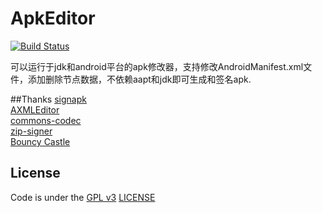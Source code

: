 # ApkEditor
[![Build Status](https://travis-ci.org/8enet/apkeditor.svg?branch=master)](https://travis-ci.org/8enet/apkeditor)   
 
    
可以运行于jdk和android平台的apk修改器，支持修改AndroidManifest.xml文件，添加删除节点数据，不依赖aapt和jdk即可生成和签名apk.

##Thanks
[signapk](https://github.com/android/platform_build/tree/master/tools/signapk)   
[AXMLEditor](https://github.com/ntop001/AXMLEditor)   
[commons-codec](https://github.com/apache/commons-codec)   
[zip-signer](https://code.google.com/p/zip-signer/)   
[Bouncy Castle](http://www.bouncycastle.org/java.html)
## License
Code is under the [GPL v3](https://gnu.org/licenses/gpl.html) [LICENSE](https://github.com/8enet/apkeditor/tree/master/LICENSE.txt)